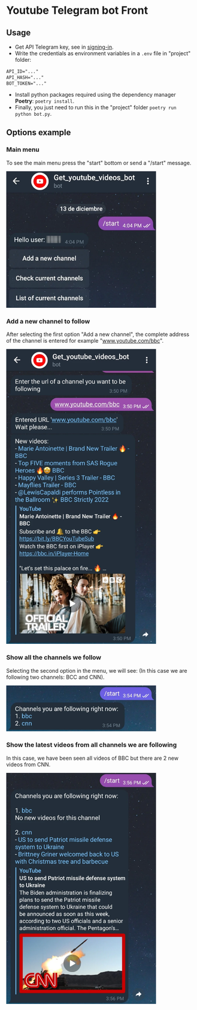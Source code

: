 # Youtube Telegram bot Front

## Usage

- Get API Telegram key, see in [signing-in](https://docs.telethon.dev/en/stable/basic/signing-in.html).
- Write the credentials as environment variables in a `.env` file in "project" folder:
``` 
API_ID="..."
API_HASH="..."
BOT_TOKEN="..."
```
- Install python packages required using the dependency manager **Poetry**: `poetry install`.
- Finally, you just need to run this in the "project" folder `poetry run python bot.py`.

## Options example

### Main menu
To see the main menu press the "start" bottom or send a "/start" message.

<img src="./images/1_menu.webp" width="400">

### Add a new channel to follow

After selecting the first option "Add a new channel", the complete address of the channel is entered
for example "www.youtube.com/bbc".

<img src="./images/2_add_channel.webp" width="400">

###  Show all the channels we follow

Selecting the second option in the menu, we will see:
(In this case we are following two channels: BCC and CNN).

<img src="./images/3_list_channels.webp" width="400">

### Show the latest videos from all channels we are following

In this case, we have been seen all videos of BBC but there are 2 new videos from CNN.

<img src="./images/4_check_channels.webp" width="400">